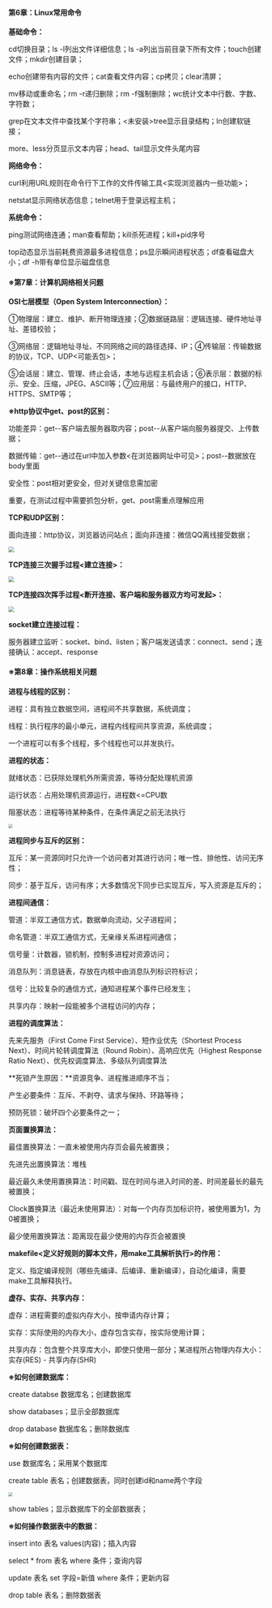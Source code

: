 #### **第6章：Linux常用命令**

**基础命令：**

cd切换目录；ls -l列出文件详细信息；ls -a列出当前目录下所有文件；touch创建文件；mkdir创建目录；

echo创建带有内容的文件；cat查看文件内容；cp拷贝；clear清屏；

mv移动或重命名；rm -r递归删除；rm -f强制删除；wc统计文本中行数、字数、字符数；

grep在文本文件中查找某个字符串；<未安装>tree显示目录结构；ln创建软链接；

more、less分页显示文本内容；head、tail显示文件头尾内容

**网络命令：**

curl利用URL规则在命令行下工作的文件传输工具<实现浏览器内一些功能>；

netstat显示网络状态信息；telnet用于登录远程主机；

**系统命令：**

ping测试网络连通；man查看帮助；kill杀死进程；kill+pid序号

top动态显示当前耗费资源最多进程信息；ps显示瞬间进程状态；df查看磁盘大小；df -h带有单位显示磁盘信息



#### **※第7章：计算机网络相关问题**

**OSI七层模型（Open System Interconnection）：**

①物理层：建立、维护、断开物理连接；②数据链路层：逻辑连接、硬件地址寻址、差错校验；

③网络层：逻辑地址寻址、不同网络之间的路径选择、IP；④传输层：传输数据的协议，TCP、UDP<可能丢包>；

⑤会话层：建立、管理、终止会话，本地与远程主机会话；⑥表示层：数据的标示、安全、压缩，JPEG、ASCII等；⑦应用层：与最终用户的接口，HTTP、HTTPS、SMTP等；

**※http协议中get、post的区别：**

功能差异：get--客户端去服务器取内容；post--从客户端向服务器提交、上传数据；

数据传输：get--通过在url中加入参数<在浏览器网址中可见>；post--数据放在body里面

安全性：post相对更安全，但对关键信息需加密

重要，在测试过程中需要抓包分析，get、post需重点理解应用

**TCP和UDP区别：**

面向连接：http协议，浏览器访问站点；面向非连接：微信QQ离线接受数据；

<img src="./pics/tcp&udp.png" style="zoom: 67%;" />

**TCP连接三次握手过程<建立连接>：**

<img src="./pics/tcp establish.png" style="zoom: 67%;" />

**TCP连接四次挥手过程<断开连接、客户端和服务器双方均可发起>：**

<img src="./pics/tcp stop.png" style="zoom: 67%;" />

**socket建立连接过程：**

服务器建立监听：socket、bind、listen；客户端发送请求：connect、send；连接确认：accept、response



#### **※第8章：操作系统相关问题**

**进程与线程的区别：**

进程：具有独立数据空间，进程间不共享数据，系统调度；

线程：执行程序的最小单元，进程内线程间共享资源，系统调度；

一个进程可以有多个线程，多个线程也可以并发执行。

**进程的状态：**

就绪状态：已获除处理机外所需资源，等待分配处理机资源

运行状态：占用处理机资源运行，进程数<=CPU数

阻塞状态：进程等待某种条件，在条件满足之前无法执行

<img src="./pics/status of process.png" style="zoom: 50%;" />

**进程同步与互斥的区别：**

互斥：某一资源同时只允许一个访问者对其进行访问；唯一性、排他性、访问无序性；

同步：基于互斥，访问有序；大多数情况下同步已实现互斥，写入资源是互斥的；

**进程间通信：**

管道：半双工通信方式，数据单向流动，父子进程间；

命名管道：半双工通信方式，无亲缘关系进程间通信；

信号量：计数器，锁机制，控制多进程对资源访问；

消息队列：消息链表，存放在内核中由消息队列标识符标识；

信号：比较复杂的通信方式，通知进程某个事件已经发生；

共享内存：映射一段能被多个进程访问的内存；

**进程的调度算法：**

先来先服务（First Come First Service）、短作业优先（Shortest Process Next）、时间片轮转调度算法（Round Robin）、高响应优先（Highest Response Ratio Next）、优先权调度算法、多级队列调度算法

**死锁产生原因：**资源竞争、进程推进顺序不当；

产生必要条件：互斥、不剥夺、请求与保持、环路等待；

预防死锁：破坏四个必要条件之一；

**页面置换算法：**

最佳置换算法：一直未被使用内存页会最先被置换；

先进先出置换算法：堆栈

最近最久未使用置换算法：时间戳、现在时间与进入时间的差、时间差最长的最先被置换；

Clock置换算法（最近未使用算法）：对每一个内存页加标识符，被使用置为1，为0被置换；

最少使用置换算法：距离现在最少使用的内存页会被置换

**makefile<定义好规则的脚本文件，用make工具解析执行>的作用：**

定义、指定编译规则（哪些先编译、后编译、重新编译），自动化编译，需要make工具解释执行。

**虚存、实存、共享内存：**

虚存：进程需要的虚拟内存大小，按申请内存计算；

实存：实际使用的内存大小，虚存包含实存，按实际使用计算；

共享内存：包含整个共享库大小，即使只使用一部分；某进程所占物理内存大小：实存(RES) - 共享内存(SHR)

**※如何创建数据库：**

create databse 数据库名；创建数据库

show databases；显示全部数据库

drop database 数据库名；删除数据库

**※如何创建数据表：**

use 数据库名；采用某个数据库

create table 表名；创建数据表，同时创建id和name两个字段

<img src="./pics/table creation.png" style="zoom: 50%;" />

show tables；显示数据库下的全部数据表；

**※如何操作数据表中的数据：**

insert into 表名 values(内容)；插入内容

select * from 表名 where 条件；查询内容

update 表名 set 字段=新值 where 条件；更新内容

drop table 表名；删除数据表